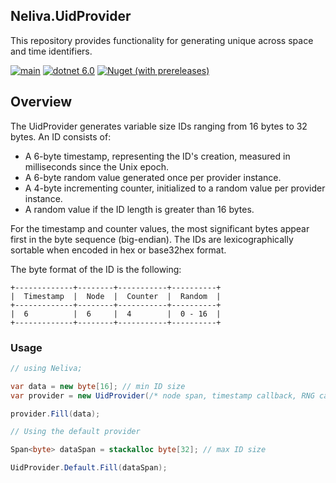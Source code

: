 ## Neliva.UidProvider

This repository provides functionality for generating unique across space and time identifiers.

[![main](https://github.com/neliva/Neliva.UidProvider/actions/workflows/main.yml/badge.svg)](https://github.com/neliva/Neliva.UidProvider/actions/workflows/main.yml)
[![dotnet 6.0](https://img.shields.io/badge/dotnet-6.0-green)](https://dotnet.microsoft.com/en-us/download/dotnet/6.0)
[![Nuget (with prereleases)](https://img.shields.io/nuget/vpre/Neliva.UidProvider)](https://www.nuget.org/packages/Neliva.UidProvider)

## Overview

The UidProvider generates variable size IDs ranging from 16 bytes to 32 bytes. An ID consists of:

* A 6-byte timestamp, representing the ID's creation, measured in milliseconds since the Unix epoch.
* A 6-byte random value generated once per provider instance.
* A 4-byte incrementing counter, initialized to a random value per provider instance.
* A random value if the ID length is greater than 16 bytes.

For the timestamp and counter values, the most significant bytes appear first in the byte sequence (big-endian). The IDs are lexicographically sortable when encoded in hex or base32hex format.

The byte format of the ID is the following:
```
+-------------+--------+-----------+----------+
|  Timestamp  |  Node  |  Counter  |  Random  |
+-------------+--------+-----------+----------+
|  6          |  6     |  4        |  0 - 16  |
+-------------+--------+-----------+----------+ 
```

### Usage
```C#
// using Neliva;

var data = new byte[16]; // min ID size
var provider = new UidProvider(/* node span, timestamp callback, RNG callback */);

provider.Fill(data);

// Using the default provider

Span<byte> dataSpan = stackalloc byte[32]; // max ID size

UidProvider.Default.Fill(dataSpan);
```
